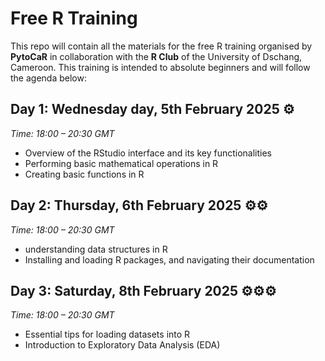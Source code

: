 
# Free R Training
This repo will contain all the materials for the free R training organised by **PytoCaR** in collaboration with the **R Club** of the University of Dschang, Cameroon. This training is intended to absolute beginners and will follow the agenda below:
  
  ## Day 1: Wednesday day, 5th February 2025 ⚙  
  *Time: 18:00 – 20:30 GMT*
  - Overview of the RStudio interface and its key functionalities  
- Performing basic mathematical operations in R  
- Creating basic functions in R  

## Day 2: Thursday, 6th February 2025 ⚙⚙  
*Time: 18:00 – 20:30 GMT*
  - understanding data structures in R  
- Installing and loading R packages, and navigating their documentation  

## Day 3: Saturday, 8th February 2025 ⚙⚙⚙
*Time: 18:00 – 20:30 GMT*
  - Essential tips for loading datasets into R  
- Introduction to Exploratory Data Analysis (EDA) 

